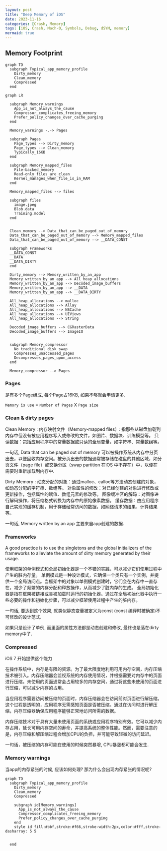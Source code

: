 ```yaml
---
layout: post
title: "Deep Memory of iOS"
date: 2023-11-16
categories: [Crash, Memory]
tags: [iOS, Crash, Mach-O, Symbols, Debug, dSYM, memory]
mermaid: true
---
```



## Memory Footprint

```mermaid
graph TD
  subgraph Typical_app_memory_profile
    Dirty_memory
    Clean_memory
    Compressed
  end

```
  
```mermaid
graph LR

  subgraph Memory_warnings
    App_is_not_always_the_cause
    Compressor_complicates_freeing_memory
    Prefer_policy_changes_over_cache_purging
  end

  Memory_warnings -.-> Pages

  subgraph Pages
    Page_types --> Dirty_memory
    Page_types --> Clean_memory
    Typically_16KB
  end
  
  subgraph Memory_mapped_files
    File-backed_memory
    Read-only_files_are_clean
    Kernel_manages_when_file_is_in_RAM
  end

  Memory_mapped_files --> files

  subgraph files
    image.jpeg
    Blob.data
    Training.model
  end
  

  Clean_memory --> Data_that_can_be_paged_out_of_memory
  Data_that_can_be_paged_out_of_memory --> Memory_mapped_files
  Data_that_can_be_paged_out_of_memory --> __DATA_CONST

  subgraph Frameworks
  __DATA_CONST
  __DATA
  __DATA_DIRTY
  end

  Dirty_memory --> Memory_written_by_an_app
  Memory_written_by_an_app --> All_heap_allocations
  Memory_written_by_an_app --> Decoded_image_buffers
  Memory_written_by_an_app --> __DATA
  Memory_written_by_an_app --> __DATA_DIRTY

  All_heap_allocations --> malloc
  All_heap_allocations --> Allay
  All_heap_allocations --> NSCache
  All_heap_allocations --> UIViews
  All_heap_allocations --> String

  Decoded_image_buffers --> CGRasterData
  Decoded_image_buffers --> ImageIO
  

  subgraph Memory_compressor
    No_traditional_disk_swap
    Compresses_unaccessed_pages
    Decompresses_pages_upon_access
  end

  Memory_compressor --> Pages

```



### Pages

是有多个Page组成, 每个Page占16KB, 如果不够就会申请更多.

`Memory is use` = `Number of Pages` X `Page size`

### Clean & dirty pages

Clean Memory
:   内存映射文件（Memory-mapped files）：指那些从磁盘加载到内存中但没有被应用程序写入或修改的文件，如图片、数据块、训练模型等。
只读数据：包括应用程序中的常量数据或只读的全局变量，如字符串、常量数组等。

一句话, Data that can be paged out of memory 可以被操作系统从内存中分页出去，以便回收内存空间。被分页出去的数据通常被存储在磁盘的其他区域，如分页文件（page file）或交换分区（swap partition 在iOS 中不存在）中，以便在需要时重新加载到内存中.

Dirty Memory
:   动态分配的对象：通过malloc、calloc等方法动态创建的对象，如动态分配的字符串、数组等。
对象属性的修改：对已经创建的对象进行修改或更新操作，包括属性的赋值、数组元素的修改等。
图像缓冲区的解码：对图像进行解码操作，将压缩格式转换为内存中的原始像素数据。
缓存数据：由应用程序自己实现的缓存机制，用于存储经常访问的数据，如网络请求的结果、计算结果等。

一句话, Memory written by an app 主要来自app创建的数据.

### Frameworks

A good practice is to use the singletons and the global initializers of the frameworks to alleviate the amount of dirty memory generated by their usage.

使用框架的单例模式和全局初始化器是一个不错的实践，可以减少它们使用过程中产生的脏内存量。
单例模式是一种设计模式，它确保一个类只有一个实例，并提供一个全局访问点。当框架中的对象以单例模式创建时，它们会在内存中一直存在，减少了频繁的内存分配和释放操作，从而减少了脏内存的生成。
全局初始化器是指在框架被链接或类被加载时运行的初始化器。通过在全局初始化器中执行一些必要的操作和初始化步骤，可以减少框架使用过程中产生的脏内存。

一句话, 要达到这个效果, 就类似静态变量被定义为const (const 编译时被确定)不可修改的设计范式.

如果只是设计了单例, 而里面的属性方法都是动态创建和修改, 最终也是落在dirty memory中了.

### Compressed

iOS 7 开始提供这个能力

在操作系统中，内存是有限的资源。为了最大限度地利用可用内存空间，内存压缩技术被引入。内存压缩器会监视系统的内存使用情况，并根据需要对内存中的页面进行压缩。未使用的页面通常会占用较多的内存空间，通过将这些未使用的页面进行压缩，可以减少内存的占用。

当应用程序需要访问被压缩的页面时，内存压缩器会在访问前对页面进行解压缩。这个过程是透明的，应用程序无需感知页面是否被压缩。通过在访问时进行解压缩，内存压缩器确保应用程序能够正常地访问所需的数据。

内存压缩技术对于具有大量未使用页面的系统或应用程序特别有效。它可以减少内存占用，延长可用内存空间的寿命，并提高系统的整体性能。然而，需要注意的是，内存压缩和解压缩过程会增加CPU的负担，并可能导致轻微的访问延迟。

一句话，被压缩的内存可能在使用的时候突然暴增, CPU暴涨都可能会发生.

### Memory warnings

当app的内存紧张的时候, 应该如何处理? 那为什么会出现内存紧张的情况呢?

```mermaid
graph TD
  subgraph Typical_app_memory_profile
    Dirty_memory
    Clean_memory
    Compressed

    subgraph id[Memory_warnings]
      App_is_not_always_the_cause
      Compressor_complicates_freeing_memory
      Prefer_policy_changes_over_cache_purging
    end
    style id fill:#bbf,stroke:#f66,stroke-width:2px,color:#fff,stroke-dasharray: 5 5


  end
```
